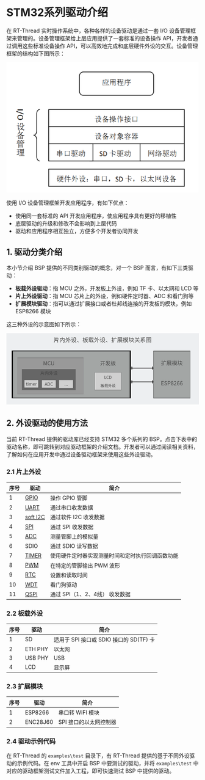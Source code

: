 #  STM32系列驱动介绍

在 RT-Thread 实时操作系统中，各种各样的设备驱动是通过一套  I/O 设备管理框架来管理的。设备管理框架给上层应用提供了一套标准的设备操作 API，开发者通过调用这些标准设备操作 API，可以高效地完成和底层硬件外设的交互。设备管理框架的结构如下图所示：

![rt_device](figures/rt_device.png)

使用 I/O 设备管理框架开发应用程序，有如下优点：

- 使用同一套标准的 API 开发应用程序，使应用程序具有更好的移植性
- 底层驱动的升级和修改不会影响到上层代码
- 驱动和应用程序相互独立，方便多个开发者协同开发

## 1. 驱动分类介绍

本小节介绍 BSP 提供的不同类别驱动的概念，对一个 BSP 而言，有如下三类驱动：

- **板载外设驱动**：指 MCU 之外，开发板上外设，例如 TF 卡、以太网和 LCD 等
- **片上外设驱动**：指 MCU 芯片上的外设，例如硬件定时器、ADC 和看门狗等
- **扩展模块驱动**：指可以通过扩展接口或者杜邦线连接的开发板的模块，例如 ESP8266 模块

这三种外设的示意图如下所示：

![Peripheral](figures/Peripheral.png)

## 2. 外设驱动的使用方法

当前 RT-Thread 提供的驱动库已经支持 STM32 多个系列的 BSP。点击下表中的驱动名称，即可跳转到对应驱动框架的介绍文档。开发者可以通过阅读相关资料，了解如何在应用开发中通过设备驱动框架来使用这些外设驱动。

### 2.1 片上外设

| 序号 | 驱动                                                         | 简介                                             |
| ---- | ------------------------------------------------------------ | ------------------------------------------------ |
| 1    | [GPIO](https://www.rt-thread.org/document/site/#/rt-thread-version/rt-thread-standard/programming-manual/device/pin/pin) | 操作 GPIO 管脚                                   |
| 2    | [UART](https://www.rt-thread.org/document/site/#/rt-thread-version/rt-thread-standard/programming-manual/device/uart/uart_v1/uart) | 通过串口收发数据                                 |
| 3    | [soft I2C](https://www.rt-thread.org/document/site/#/rt-thread-version/rt-thread-standard/programming-manual/device/i2c/i2c) | 通过软件 I2C 收发数据                            |
| 4    | [SPI](https://www.rt-thread.org/document/site/#/rt-thread-version/rt-thread-standard/programming-manual/device/spi/spi) | 通过 SPI 收发数据                                |
| 5    | [ADC](https://www.rt-thread.org/document/site/#/rt-thread-version/rt-thread-standard/programming-manual/device/adc/adc) | 测量管脚上的模拟量                               |
| 6    | SDIO                                                         | 通过 SDIO 读写数据                               |
| 7    | [TIMER](https://www.rt-thread.org/document/site/#/rt-thread-version/rt-thread-standard/programming-manual/device/hwtimer/hwtimer) | 使用硬件定时器实现测量时间和定时执行回调函数功能 |
| 8    | [PWM](https://www.rt-thread.org/document/site/#/rt-thread-version/rt-thread-standard/programming-manual/device/pwm/pwm) | 在特定的管脚输出 PWM 波形                        |
| 9    | [RTC](https://www.rt-thread.org/document/site/#/rt-thread-version/rt-thread-standard/programming-manual/device/rtc/rtc) | 设置和读取时间                                   |
| 10   | [WDT](https://www.rt-thread.org/document/site/#/rt-thread-version/rt-thread-standard/programming-manual/device/watchdog/watchdog) | 看门狗驱动                                       |
| 11   | [QSPI](https://www.rt-thread.org/document/site/#/rt-thread-version/rt-thread-standard/programming-manual/device/spi/spi) | 通过 SPI（1、2、4线） 收发数据                   |

### 2.2 板载外设

| 序号 | 驱动    | 简介                                    |
| ---- | ------- | --------------------------------------- |
| 1    | SD      | 适用于 SPI 接口或 SDIO 接口的 SD(TF) 卡 |
| 2    | ETH PHY | 以太网                                  |
| 3    | USB PHY | USB                                     |
| 4    | LCD     | 显示屏                                  |

### 2.3 扩展模块

| 序号 | 驱动     | 简介                   |
| ---- | -------- | ---------------------- |
| 1    | ESP8266  | 串口转 WIFI 模块       |
| 2    | ENC28J60 | SPI 接口的以太网控制器 |

### 2.4 驱动示例代码

在 RT-Thread 的 `examples\test` 目录下，有 RT-Thread 提供的基于不同外设驱动的示例代码。在 env 工具中开启 BSP 中要测试的驱动，并将 `examples\test` 中对应的驱动框架测试文件加入工程，即可快速测试 BSP 中提供的驱动。